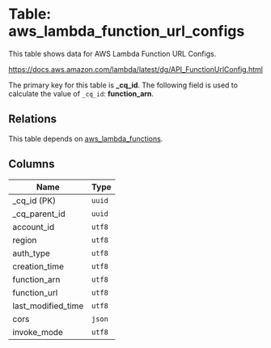 # Table: aws_lambda_function_url_configs

This table shows data for AWS Lambda Function URL Configs.

https://docs.aws.amazon.com/lambda/latest/dg/API_FunctionUrlConfig.html

The primary key for this table is **_cq_id**.
The following field is used to calculate the value of `_cq_id`: **function_arn**.
## Relations

This table depends on [aws_lambda_functions](aws_lambda_functions.md).

## Columns

| Name          | Type          |
| ------------- | ------------- |
|_cq_id (PK)|`uuid`|
|_cq_parent_id|`uuid`|
|account_id|`utf8`|
|region|`utf8`|
|auth_type|`utf8`|
|creation_time|`utf8`|
|function_arn|`utf8`|
|function_url|`utf8`|
|last_modified_time|`utf8`|
|cors|`json`|
|invoke_mode|`utf8`|